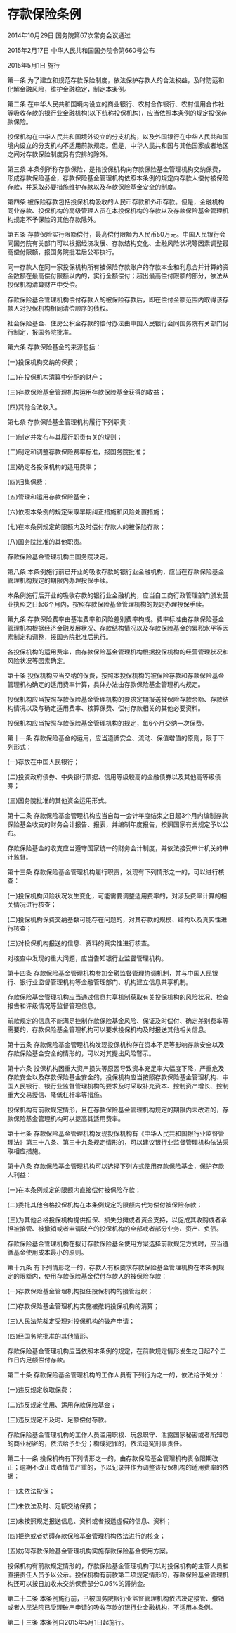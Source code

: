 # 存款保险条例

2014年10月29日 国务院第67次常务会议通过

2015年2月17日 中华人民共和国国务院令第660号公布

2015年5月1日 施行

<!-- INFO END -->

第一条 为了建立和规范存款保险制度，依法保护存款人的合法权益，及时防范和化解金融风险，维护金融稳定，制定本条例。

第二条 在中华人民共和国境内设立的商业银行、农村合作银行、农村信用合作社等吸收存款的银行业金融机构(以下统称投保机构)，应当依照本条例的规定投保存款保险。

投保机构在中华人民共和国境外设立的分支机构，以及外国银行在中华人民共和国境内设立的分支机构不适用前款规定。但是，中华人民共和国与其他国家或者地区之间对存款保险制度另有安排的除外。

第三条 本条例所称存款保险，是指投保机构向存款保险基金管理机构交纳保费，形成存款保险基金，存款保险基金管理机构依照本条例的规定向存款人偿付被保险存款，并采取必要措施维护存款以及存款保险基金安全的制度。

第四条 被保险存款包括投保机构吸收的人民币存款和外币存款。但是，金融机构同业存款、投保机构的高级管理人员在本投保机构的存款以及存款保险基金管理机构规定不予保险的其他存款除外。

第五条 存款保险实行限额偿付，最高偿付限额为人民币50万元。中国人民银行会同国务院有关部门可以根据经济发展、存款结构变化、金融风险状况等因素调整最高偿付限额，报国务院批准后公布执行。

同一存款人在同一家投保机构所有被保险存款账户的存款本金和利息合并计算的资金数额在最高偿付限额以内的，实行全额偿付；超出最高偿付限额的部分，依法从投保机构清算财产中受偿。

存款保险基金管理机构偿付存款人的被保险存款后，即在偿付金额范围内取得该存款人对投保机构相同清偿顺序的债权。

社会保险基金、住房公积金存款的偿付办法由中国人民银行会同国务院有关部门另行制定，报国务院批准。

第六条 存款保险基金的来源包括：

(一)投保机构交纳的保费；

(二)在投保机构清算中分配的财产；

(三)存款保险基金管理机构运用存款保险基金获得的收益；

(四)其他合法收入。

第七条 存款保险基金管理机构履行下列职责：

(一)制定并发布与其履行职责有关的规则；

(二)制定和调整存款保险费率标准，报国务院批准；

(三)确定各投保机构的适用费率；

(四)归集保费；

(五)管理和运用存款保险基金；

(六)依照本条例的规定采取早期纠正措施和风险处置措施；

(七)在本条例规定的限额内及时偿付存款人的被保险存款；

(八)国务院批准的其他职责。

存款保险基金管理机构由国务院决定。

第八条 本条例施行前已开业的吸收存款的银行业金融机构，应当在存款保险基金管理机构规定的期限内办理投保手续。

本条例施行后开业的吸收存款的银行业金融机构，应当自工商行政管理部门颁发营业执照之日起6个月内，按照存款保险基金管理机构的规定办理投保手续。

第九条 存款保险费率由基准费率和风险差别费率构成。费率标准由存款保险基金管理机构根据经济金融发展状况、存款结构情况以及存款保险基金的累积水平等因素制定和调整，报国务院批准后执行。

各投保机构的适用费率，由存款保险基金管理机构根据投保机构的经营管理状况和风险状况等因素确定。

第十条 投保机构应当交纳的保费，按照本投保机构的被保险存款和存款保险基金管理机构确定的适用费率计算，具体办法由存款保险基金管理机构规定。

投保机构应当按照存款保险基金管理机构的要求定期报送被保险存款余额、存款结构情况以及与确定适用费率、核算保费、偿付存款相关的其他必要资料。

投保机构应当按照存款保险基金管理机构的规定，每6个月交纳一次保费。

第十一条 存款保险基金的运用，应当遵循安全、流动、保值增值的原则，限于下列形式：

(一)存放在中国人民银行；

(二)投资政府债券、中央银行票据、信用等级较高的金融债券以及其他高等级债券；

(三)国务院批准的其他资金运用形式。

第十二条 存款保险基金管理机构应当自每一会计年度结束之日起3个月内编制存款保险基金收支的财务会计报告、报表，并编制年度报告，按照国家有关规定予以公布。

存款保险基金的收支应当遵守国家统一的财务会计制度，并依法接受审计机关的审计监督。

第十三条 存款保险基金管理机构履行职责，发现有下列情形之一的，可以进行核查：

(一)投保机构风险状况发生变化，可能需要调整适用费率的，对涉及费率计算的相关情况进行核查；

(二)投保机构保费交纳基数可能存在问题的，对其存款的规模、结构以及真实性进行核查；

(三)对投保机构报送的信息、资料的真实性进行核查。

对核查中发现的重大问题，应当告知银行业监督管理机构。

第十四条 存款保险基金管理机构参加金融监督管理协调机制，并与中国人民银行、银行业监督管理机构等金融管理部门、机构建立信息共享机制。

存款保险基金管理机构应当通过信息共享机制获取有关投保机构的风险状况、检查报告和评级情况等监督管理信息。

前款规定的信息不能满足控制存款保险基金风险、保证及时偿付、确定差别费率等需要的，存款保险基金管理机构可以要求投保机构及时报送其他相关信息。

第十五条 存款保险基金管理机构发现投保机构存在资本不足等影响存款安全以及存款保险基金安全的情形的，可以对其提出风险警示。

第十六条 投保机构因重大资产损失等原因导致资本充足率大幅度下降，严重危及存款安全以及存款保险基金安全的，投保机构应当按照存款保险基金管理机构、中国人民银行、银行业监督管理机构的要求及时采取补充资本、控制资产增长、控制重大交易授信、降低杠杆率等措施。

投保机构有前款规定情形，且在存款保险基金管理机构规定的期限内未改进的，存款保险基金管理机构可以提高其适用费率。

第十七条 存款保险基金管理机构发现投保机构有《中华人民共和国银行业监督管理法》第三十八条、第三十九条规定情形的，可以建议银行业监督管理机构依法采取相应措施。

第十八条 存款保险基金管理机构可以选择下列方式使用存款保险基金，保护存款人利益：

(一)在本条例规定的限额内直接偿付被保险存款；

(二)委托其他合格投保机构在本条例规定的限额内代为偿付被保险存款；

(三)为其他合格投保机构提供担保、损失分摊或者资金支持，以促成其收购或者承担被接管、被撤销或者申请破产的投保机构的全部或者部分业务、资产、负债。

存款保险基金管理机构在拟订存款保险基金使用方案选择前款规定方式时，应当遵循基金使用成本最小的原则。

第十九条 有下列情形之一的，存款人有权要求存款保险基金管理机构在本条例规定的限额内，使用存款保险基金偿付存款人的被保险存款：

(一)存款保险基金管理机构担任投保机构的接管组织；

(二)存款保险基金管理机构实施被撤销投保机构的清算；

(三)人民法院裁定受理对投保机构的破产申请；

(四)经国务院批准的其他情形。

存款保险基金管理机构应当依照本条例的规定，在前款规定情形发生之日起7个工作日内足额偿付存款。

第二十条 存款保险基金管理机构的工作人员有下列行为之一的，依法给予处分：

(一)违反规定收取保费；

(二)违反规定使用、运用存款保险基金；

(三)违反规定不及时、足额偿付存款。

存款保险基金管理机构的工作人员滥用职权、玩忽职守、泄露国家秘密或者所知悉的商业秘密的，依法给予处分；构成犯罪的，依法追究刑事责任。

第二十一条 投保机构有下列情形之一的，由存款保险基金管理机构责令限期改正；逾期不改正或者情节严重的，予以记录并作为调整该投保机构的适用费率的依据：

(一)未依法投保；

(二)未依法及时、足额交纳保费；

(三)未按照规定报送信息、资料或者报送虚假的信息、资料；

(四)拒绝或者妨碍存款保险基金管理机构依法进行的核查；

(五)妨碍存款保险基金管理机构实施存款保险基金使用方案。

投保机构有前款规定情形的，存款保险基金管理机构可以对投保机构的主管人员和直接责任人员予以公示。投保机构有前款第二项规定情形的，存款保险基金管理机构还可以按日加收未交纳保费部分0.05%的滞纳金。

第二十二条 本条例施行前，已被国务院银行业监督管理机构依法决定接管、撤销或者人民法院已受理破产申请的吸收存款的银行业金融机构，不适用本条例。

第二十三条 本条例自2015年5月1日起施行。